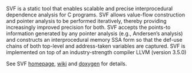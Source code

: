 SVF is a static tool that enables scalable and precise interprocedural dependence analysis for C programs. SVF allows value-flow construction and pointer analysis to be performed iteratively, thereby providing increasingly improved precision for both. SVF accepts the points-to information generated by any pointer analysis (e.g., Andersen’s analysis) and constructs an interprocedural memory SSA form so that the def-use chains of both top-level and address-taken variables are captured. SVF is implemented on top of an industry-strength compiler LLVM (version 3.5.0)

See SVF [homepage](http://unsw-corg.github.io/SVF/), [wiki](https://github.com/unsw-corg/SVF/wiki) and [doxygen](http://www.cse.unsw.edu.au/~corg/svf/doxygen/) for details.

